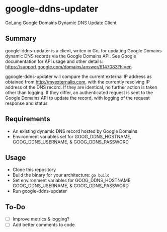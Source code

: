 # google-ddns-updater
GoLang Google Domains Dynamic DNS Update Client

## Summary

google-ddns-updater is a client, writen in Go, for updating Google Domains dynamic DNS records via the Google Domains API. See Google documentation for API usage and other details: <a href="https://support.google.com/domains/answer/6147083?hl=en">https://support.google.com/domains/answer/6147083?hl=en</a>

ggoogle-ddns-updater will compare the current external IP address as obtained from http://myexternalip.com, with the currently resolving IP address of the DNS record. If they are identical, no further action is taken other than logging. If they differ, an authenticated request is sent to the Google Domains API to update the record, with logging of the request response and status.

## Requirements

- An existing dynamic DNS record hosted by Google Domains
- Environment variables set for GOOG_DDNS_HOSTNAME, GOOG_DDNS_USERNAME, & GOOG_DDNS_PASSWORD

## Usage

- Clone this repository
- Build the binary for your architecture:  <code>go build</code>
- Set environment variables for GOOG_DDNS_HOSTNAME, GOOG_DDNS_USERNAME, & GOOG_DDNS_PASSWORD
- Run google-ddns-updater


## To-Do

 - [ ] Improve metrics & logging?
 - [ ] Add better comments to code
